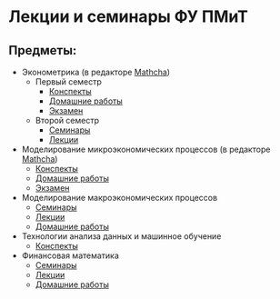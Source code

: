 # Лекции и семинары ФУ ПМиТ 

## Предметы:
- Эконометрика (в редакторе [Mathcha](https://www.mathcha.io/editor/BkxVcXVinqu3rUQ5))
  - Первый семестр
    - [Конспекты](econometrics/econometric1)
    - [Домашние работы](econometrics/econometric1/HW)
    - [Экзамен](econometrics/econometric1/exam)
  - Второй семестр
    - [Семинары](econometrics/econometric2/sem)
    - [Лекции](econometrics/econometric2/lec)
- Моделирование микроэкономических процессов (в редакторе [Mathcha](https://www.mathcha.io/editor/JemKcm9fxMtrXIrD))
  - [Конспекты](micro)
  - [Домашние работы](micro/HW)
  - [Экзамен](econometrics/exam)
- Моделирование макроэкономических процессов
  - [Семинары](macro/sem)
  - [Лекции](macro/lec)
  - [Домашние работы](macro/hw)
- Технологии анализа данных и машинное обучение
  - [Конспекты](ML)
- Финансовая математика
  - [Семинары](finmath/sem)
  - [Лекции](finmath/lec)
  - [Домашние работы](finmath/hw)
